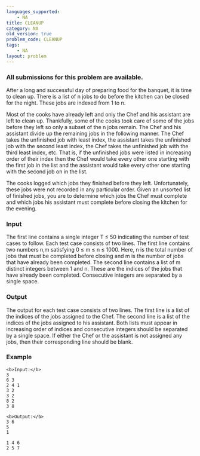 ```yaml
---
languages_supported:
    - NA
title: CLEANUP
category: NA
old_version: true
problem_code: CLEANUP
tags:
    - NA
layout: problem
---
```

###  All submissions for this problem are available. 

After a long and successful day of preparing food for the banquet, it is time to clean up. There is a list of n jobs to do before the kitchen can be closed for the night. These jobs are indexed from 1 to n.

Most of the cooks have already left and only the Chef and his assistant are left to clean up. Thankfully, some of the cooks took care of some of the jobs before they left so only a subset of the n jobs remain. The Chef and his assistant divide up the remaining jobs in the following manner. The Chef takes the unfinished job with least index, the assistant takes the unfinished job with the second least index, the Chef takes the unfinished job with the third least index, etc. That is, if the unfinished jobs were listed in increasing order of their index then the Chef would take every other one starting with the first job in the list and the assistant would take every other one starting with the second job on in the list.

The cooks logged which jobs they finished before they left. Unfortunately, these jobs were not recorded in any particular order. Given an unsorted list of finished jobs, you are to determine which jobs the Chef must complete and which jobs his assistant must complete before closing the kitchen for the evening.

### Input

The first line contains a single integer T ≤ 50 indicating the number of test cases to follow. Each test case consists of two lines. The first line contains two numbers n,m satisfying 0 ≤ m ≤ n ≤ 1000. Here, n is the total number of jobs that must be completed before closing and m is the number of jobs that have already been completed. The second line contains a list of m distinct integers between 1 and n. These are the indices of the jobs that have already been completed. Consecutive integers are separated by a single space.

### Output

The output for each test case consists of two lines. The first line is a list of the indices of the jobs assigned to the Chef. The second line is a list of the indices of the jobs assigned to his assistant. Both lists must appear in increasing order of indices and consecutive integers should be separated by a single space. If either the Chef or the assistant is not assigned any jobs, then their corresponding line should be blank.

### Example

```
<b>Input:</b>
3
6 3
2 4 1
3 2
3 2
8 2
3 8

<b>Output:</b>
3 6
5
1

1 4 6
2 5 7

```